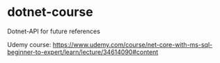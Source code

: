 # dotnet-course

Dotnet-API for future references

Udemy course:
https://www.udemy.com/course/net-core-with-ms-sql-beginner-to-expert/learn/lecture/34614090#content
